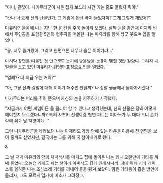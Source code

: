 "아니, 괜찮아. 나카무라군이 사온 잡지 보느라 시간 가는 줄도 몰랐지 뭐야." 

"칸나 너 요새 신의 선물인가, 그 게임에 완전 빠져 들었다며? 그게 그렇게 재밌어?" 

마유리의 물음에 나는 지난 한 달 간을 주욱 돌이켜 보았다. 
살짝 눈을 감은채 마지막 씬에서 주인공을 포함한 5인의 협주곡을 떠올린 나는 마유리를 향해 빙긋 웃으며 입을 열었다. 

"응. 너무 즐거웠어. 그리고 한편으론 너무나 슬픈 이야기라..." 

마지막 장면을 떠올린 것 만으로도 눈가에 방울방울 눈물이 맺힐 것만 같았다. 
그러자 내 얼굴을 보고 있던 마유리가 황당한 표정으로 입을 열었다. 

"얼레?? 너 지금 우는 거야?" 

"아, 그냥 진짜 결말에 대해 이야기 해주면 안될까? 나 정말 궁금해서 돌아가시겠다." 

나카무라는 머리를 쥐어 뜯으며 자신의 손을 저주하기 시작했다. 

"지금까지 어떤 게임이든 올 클리어 할 수 있다고 생각했는데, 신의 선물은 당최 어떻게 해야할지 모르겠다니까? 특히 사츠키 선생이랑 협연 파트는 피아노가 두 대다 보니 손가락에 쥐가 날 지경이야..." 

그런 나카무라군을 바라보던 나는 이제라도 가방 안에 있는 라온을 이용해 진 엔딩을 보여 줄까도 싶었지만, 결국에는 그를 위해 꾹 참아내기로 했다. 

& 

그 날 저녁 마유리와 함께 저녁식사를 마치고 집에 돌아온 나는 꽤나 오랜만에 기타를 꺼내 들었다. 오늘은 가게도 쉬는 날이라 아버지도 집에 안계시니까. 침대 위에 기타 케이스를 올려둔 나는 조심스레 기타를 꺼내어 줄을 튕겨 보았다. 
맑은 기타음이 좁은 방안에 울리자, 나도 모르게 입가에 미소가 그려졌다. 